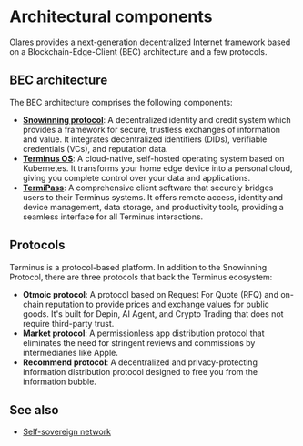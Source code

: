 # Architectural components

Olares provides a next-generation decentralized Internet framework based on a 
Blockchain-Edge-Client (BEC) architecture and a few protocols.

## BEC architecture

The BEC architecture comprises the following components:

- [**Snowinning protocol**](https://docs.snowinning.com/protocol/overview.html): A decentralized identity and credit system which provides a framework for secure, trustless exchanges of information and value. It integrates decentralized identifiers (DIDs), verifiable credentials (VCs), and reputation data.
- [**Terminus OS**](https://github.com/beclab/Terminus): A cloud-native, self-hosted operating system based on Kubernetes. It transforms your home edge device into a personal cloud, giving you complete control over your data and applications.
- [**TermiPass**](https://www.jointerminus.com/termipass): A comprehensive client software that securely bridges users to their Terminus systems. It offers remote access, identity and device management, data storage, and productivity tools, providing a seamless interface for all Terminus interactions.

##  Protocols

Terminus is a protocol-based platform. In addition to the Snowinning Protocol, there are three protocols that back the Terminus ecosystem:

- **Otmoic protocol**: A protocol based on Request For Quote (RFQ) and on-chain reputation to provide prices and exchange values for public goods. It's built for Depin, AI Agent, and Crypto Trading that does not require third-party trust.
- **Market protocol**: A permissionless app distribution protocol that eliminates the need for stringent reviews and commissions by intermediaries like Apple.
- **Recommend protocol**: A decentralized and privacy-protecting information distribution protocol designed to free you from the information bubble.

## See also

- [Self-sovereign network](https://docs.snowinning.com/protocol/network.html)